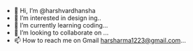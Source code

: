 - 👋 Hi, I’m @harshvardhansha
- 👀 I’m interested in design ing..
- 🌱 I’m currently learning coding...
- 💞️ I’m looking to collaborate on ...
- 📫 How to reach me on Gmail harsharma1223@gmail.com...

<!---
harshvardhansha/harshvardhansha is a ✨ special ✨ repository because its `README.md` (this file) appears on your GitHub profile.
You can click the Preview link to take a look at your changes.
--->

